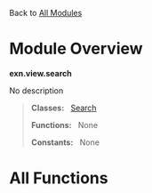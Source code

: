 Back to [All Modules](https://pyrustic.github.com/blob/master/docs/modules/README.md#readme)

# Module Overview

**exn.view.search**
 
No description

> **Classes:** &nbsp; [Search](https://pyrustic.github.com/blob/master/docs/modules/content/exn.view.search/content/classes/Search.md#class-search)
>
> **Functions:** &nbsp; None
>
> **Constants:** &nbsp; None

# All Functions



